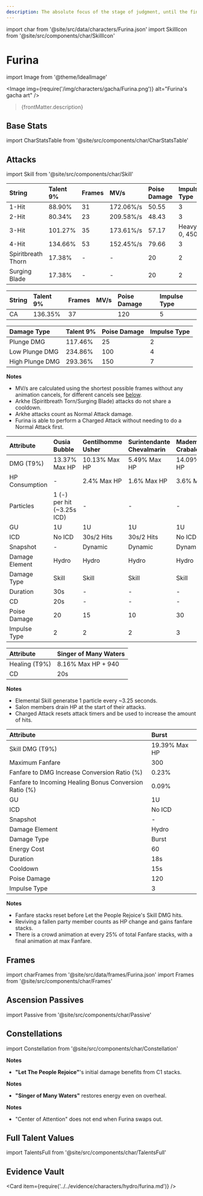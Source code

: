 ```yaml
---
description: The absolute focus of the stage of judgment, until the final applause sounds.
---
```


import char from '@site/src/data/characters/Furina.json'
import SkillIcon from '@site/src/components/char/SkillIcon'

# Furina

import Image from '@theme/IdealImage'

<Image img={require('/img/characters/gacha/Furina.png')} alt="Furina's gacha art" />
<blockquote>{frontMatter.description}</blockquote>

<!--
## Resources

* [Furina Mains Discord]()
* [Full Furina Written Guide]()
* [Furina Quick Guide]()
* [# Minute Video Guide to Furina]()
-->

## Base Stats

import CharStatsTable from '@site/src/components/char/CharStatsTable'

<CharStatsTable char={char} />

## Attacks

import Skill from '@site/src/components/char/Skill'

<Tabs queryString="ability">
<TabItem value='na' label='Normal Attacks'>
<SkillIcon char={char} skill='na' />
<div class='talent-columns'>
<Skill char={char} skill='na' sectionFilter='Normal Attack' />

<!--
take frames (with hitlag -> na column) and mv/s from https://docs.google.com/spreadsheets/d/1l5DOZ6RgYYMIxMtJtd7oQNL9WWVNXcQL0nwan7q7QGc/edit?usp=sharing
Furina frames: https://docs.google.com/spreadsheets/d/1nNKfwu7BISm78JpPX6-fLFFRFU2r19a42hr15potaD0/edit#gid=0
take poise damage (rounded to 2 decimal points) and impulse type from https://genshin-impact.fandom.com/wiki/Interruption_Resistance/Data or the character's wiki page
-->

| String             | Talent 9% | Frames | MV/s      | Poise Damage | Impulse Type  |
| :----------------- | :-------- | :----- | :-------- | :----------- | :------------ |
| 1-Hit              | 88.90%    | 31     | 172.06%/s | 50.55        | 3             |
| 2-Hit              | 80.34%    | 23     | 209.58%/s | 48.43        | 3             |
| 3-Hit              | 101.27%   | 35     | 173.61%/s | 57.17        | Heavy, 0, 450 |
| 4-Hit              | 134.66%   | 53     | 152.45%/s | 79.66        | 3             |
| Spiritbreath Thorn | 17.38%    | -      | -         | 20           | 2             |
| Surging Blade      | 17.38%    | -      | -         | 20           | 2             |

</div>
<div class='talent-columns'>
<Skill char={char} skill='na' sectionFilter='Charged Attack' />

<!-- sword -->
| String | Talent 9% | Frames | MV/s | Poise Damage | Impulse Type |
| :----- | :-------- | :----- | :--- | :----------- | :----------- |
| CA     | 136.35%   | 37     |      | 120          | 5            |

</div>
<div class='talent-columns'>
<Skill char={char} skill='na' sectionFilter='Plunging Attack' />

| Damage Type     | Talent 9% | Poise Damage | Impulse Type |
| :-------------- | :-------- | :----------- | :----------- |
| Plunge DMG      | 117.46%   | 25           | 2            |
| Low Plunge DMG  | 234.86%   | 100          | 4            |
| High Plunge DMG | 293.36%   | 150          | 7            |

</div>

**Notes**

* MV/s are calculated using the shortest possible frames without any animation cancels, for different cancels see [below](#frames).
* Arkhe (Spiritbreath Torn/Surging Blade) attacks do not share a cooldown.
* Arkhe attacks count as Normal Attack damage.
* Furina is able to perform a Charged Attack without needing to do a Normal Attack first.

</TabItem>

<TabItem value='e' label='Skill'>
<SkillIcon char={char} skill='e' />
<div class='talent-columns'>
<Skill char={char} skill='e' />

| Attribute      | Ousia Bubble               | Gentilhomme Usher | Surintendante Chevalmarin | Mademoiselle Crabaletta |
| :------------- | :------------------------- | :---------------- | :------------------------ | :---------------------- |
| DMG \(T9%\)    | 13.37% Max HP              | 10.13% Max HP     | 5.49% Max HP              | 14.09% Max HP           |
| HP Consumption | -                          | 2.4% Max HP       | 1.6% Max HP               | 3.6% Max HP             |
| Particles      | 1 (-) per hit (~3.25s ICD) | -                 | -                         | -                       |
| GU             | 1U                         | 1U                | 1U                        | 1U                      |
| ICD            | No ICD                     | 30s/2 Hits        | 30s/2 Hits                | No ICD                  |
| Snapshot       | -                          | Dynamic           | Dynamic                   | Dynamic                 |
| Damage Element | Hydro                      | Hydro             | Hydro                     | Hydro                   |
| Damage Type    | Skill                      | Skill             | Skill                     | Skill                   |
| Duration       | 30s                        | -                 | -                         | -                       |
| CD             | 20s                        | -                 | -                         | -                       |
| Poise Damage   | 20                         | 15                | 10                        | 30                      |
| Impulse Type   | 2                          | 2                 | 2                         | 3                       |

| Attribute       | Singer of Many Waters |
| :-------------- | :-------------------- |
| Healing \(T9%\) | 8.16% Max HP + 940    |
| CD              | 20s                   | 

</div>

**Notes**

* Elemental Skill generatse 1 particle every ~3.25 seconds.
* Salon members drain HP at the start of their attacks.
* Charged Attack resets attack timers and be used to increase the amount of hits.

</TabItem>

<TabItem value='q' label='Burst'>
<SkillIcon char={char} skill='q' />
<div class='talent-columns'>
<Skill char={char} skill='q'/>

<!-- take snapshot details from https://docs.google.com/spreadsheets/d/1M2nTLogzYd2o4ZLkYEkzfovwiTznQOB5ujWuMlQbE0k/edit?usp=sharing -->

| Attribute                                              | Burst         |
| :----------------------------------------------------- | :------------ |
| Skill DMG \(T9%\)                                      | 19.39% Max HP |
| Maximum Fanfare                                        | 300           |
| Fanfare to DMG Increase Conversion Ratio (%)           | 0.23%         |
| Fanfare to Incoming Healing Bonus Conversion Ratio (%) | 0.09%         |
| GU                                                     | 1U            |
| ICD                                                    | No ICD        |
| Snapshot                                               | -             |
| Damage Element                                         | Hydro         |
| Damage Type                                            | Burst         |
| Energy Cost                                            | 60            |
| Duration                                               | 18s           |
| Cooldown                                               | 15s           |
| Poise Damage                                           | 120           |
| Impulse Type                                           | 3             |

</div>

**Notes**

* Fanfare stacks reset before Let the People Rejoice's Skill DMG hits.
* Reviving a fallen party member counts as HP change and gains fanfare stacks.
* There is a crowd animation at every 25% of total Fanfare stacks, with a final animation at max Fanfare.

</TabItem>
</Tabs>

## Frames

import charFrames from '@site/src/data/frames/Furina.json'
import Frames from '@site/src/components/char/Frames'

<Frames data={charFrames} />

## Ascension Passives

import Passive from '@site/src/components/char/Passive'

<Tabs queryString="passive">
<TabItem value='passive' label='Passive'>
<Passive char={char} passive={2} />
</TabItem>

<TabItem value='a1' label='Ascension 1'>
<Passive char={char} passive={0} />
</TabItem>

<TabItem value="a4" label="Ascension 4">
<Passive char={char} passive={1} />
</TabItem>
</Tabs>

## Constellations

import Constellation from '@site/src/components/char/Constellation'

<Tabs queryString="constellation">
<TabItem value='c1' label='C1'>
<Constellation char={char} constellation={1} />

**Notes**

* **"Let The People Rejoice"**'s initial damage benefits from C1 stacks.

</TabItem>

<TabItem value='c2' label='C2'>
<Constellation char={char} constellation={2} />
</TabItem>

<TabItem value='c3' label='C3'>
<Constellation char={char} constellation={3} />
</TabItem>

<TabItem value='c4' label='C4'>
<Constellation char={char} constellation={4} />

**Notes**

* **"Singer of Many Waters"** restores energy even on overheal.

</TabItem>

<TabItem value='c5' label='C5'>
<Constellation char={char} constellation={5} />
</TabItem>

<TabItem value='c6' label='C6'>
<Constellation char={char} constellation={6} />

**Notes**

* "Center of Attention" does not end when Furina swaps out.

</TabItem>
</Tabs>

## Full Talent Values

import TalentsFull from '@site/src/components/char/TalentsFull'

<TalentsFull char={char}/>

## Evidence Vault

<Card item={require('../../evidence/characters/hydro/furina.md')} />
